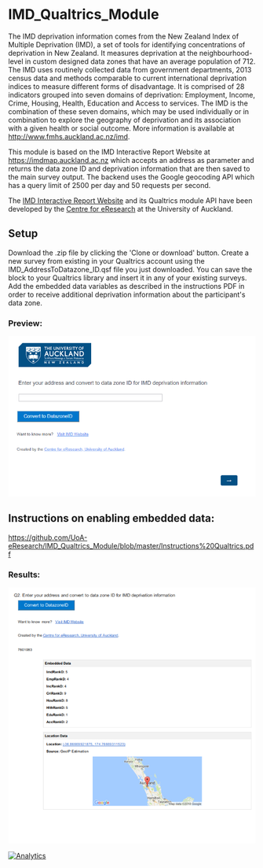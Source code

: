 # IMD_Qualtrics_Module

The IMD deprivation information comes from the New Zealand Index of Multiple Deprivation (IMD), a set of tools for identifying concentrations of deprivation in New Zealand. It measures deprivation at the neighbourhood-level in custom designed data zones that have an average population of 712. The IMD uses routinely collected data from government departments, 2013 census data and methods comparable to current international deprivation indices to measure different forms of disadvantage. It is comprised of 28 indicators grouped into seven domains of deprivation: Employment, Income, Crime, Housing, Health, Education and Access to services. The IMD is the combination of these seven domains, which may be used individually or in combination to explore the geography of deprivation and its association with a given health or social outcome. More information is available at http://www.fmhs.auckland.ac.nz/imd.

This module is based on the IMD Interactive Report Website at https://imdmap.auckland.ac.nz which accepts an address as parameter and returns the data zone ID and deprivation information that are then saved to the main survey output. The backend uses the Google geocoding API which has a query limit of 2500 per day and 50 requests per second.

The [IMD Interactive Report Website](https://imdmap.auckland.ac.nz/) and its Qualtrics module API have been developed by the [Centre for eResearch](http://cer.blogs.auckland.ac.nz/) at the University of Auckland.

## Setup

Download the .zip file by clicking the 'Clone or download' button. Create a new survey from existing in your Qualtrics account using the IMD_AddressToDatazone_ID.qsf file you just downloaded. You can save the block to your Qualtrics library and insert it in any of your existing surveys. Add the embedded data variables as described in the instructions PDF in order to receive additional deprivation information about the participant's data zone.

### Preview:
![Preview](https://github.com/UoA-eResearch/IMD_Qualtrics_Module/blob/master/Preview.PNG)

## Instructions on enabling embedded data: ##
https://github.com/UoA-eResearch/IMD_Qualtrics_Module/blob/master/Instructions%20Qualtrics.pdf

### Results:
![Results](https://github.com/UoA-eResearch/IMD_Qualtrics_Module/blob/master/Results.PNG)

[![Analytics](https://github-ga-beacon.appspot.com/UA-118992694-3/imd-analytics)](https://github.com/UoA-eResearch/IMD_Qualtrics_Module)
